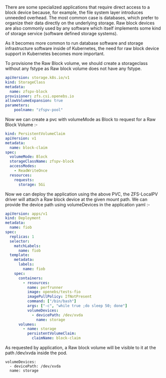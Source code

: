 There are some specialized applications that require direct access to a block device because, for example, the file system layer introduces unneeded overhead. The most common case is databases, which prefer to organize their data directly on the underlying storage. Raw block devices are also commonly used by any software which itself implements some kind of storage service (software defined storage systems).

As it becomes more common to run database software and storage infrastructure software inside of Kubernetes, the need for raw block device support in Kubernetes becomes more important.

To provisione the Raw Block volume, we should create a storageclass without any fstype as Raw block volume does not have any fstype.

```yaml
apiVersion: storage.k8s.io/v1
kind: StorageClass
metadata:
  name: zfspv-block
provisioner: zfs.csi.openebs.io
allowVolumeExpansion: true
parameters:
    poolname: "zfspv-pool"
```

Now we can create a pvc with volumeMode as Block to request for a Raw Block Volume :-

```yaml
kind: PersistentVolumeClaim
apiVersion: v1
metadata:
  name: block-claim
spec:
  volumeMode: Block
  storageClassName: zfspv-block
  accessModes:
    - ReadWriteOnce
  resources:
    requests:
      storage: 5Gi
```

Now we can deploy the application using the above PVC, the ZFS-LocalPV driver will attach a Raw block device at the given mount path. We can provide the device path using volumeDevices in the application yaml :-

```yaml
apiVersion: apps/v1
kind: Deployment
metadata:
  name: fiob
spec:
  replicas: 1
  selector:
    matchLabels:
      name: fiob
  template:
    metadata:
      labels:
        name: fiob
    spec:
      containers:
        - resources:
          name: perfrunner
          image: openebs/tests-fio
          imagePullPolicy: IfNotPresent
          command: ["/bin/bash"]
          args: ["-c", "while true ;do sleep 50; done"]
          volumeDevices:
            - devicePath: /dev/xvda
              name: storage
      volumes:
        - name: storage
          persistentVolumeClaim:
            claimName: block-claim
```

As requested by application, a Raw block volume will be visible to it at the path /dev/xvda inside the pod.

```
volumeDevices:
  - devicePath: /dev/xvda
  name: storage
```
